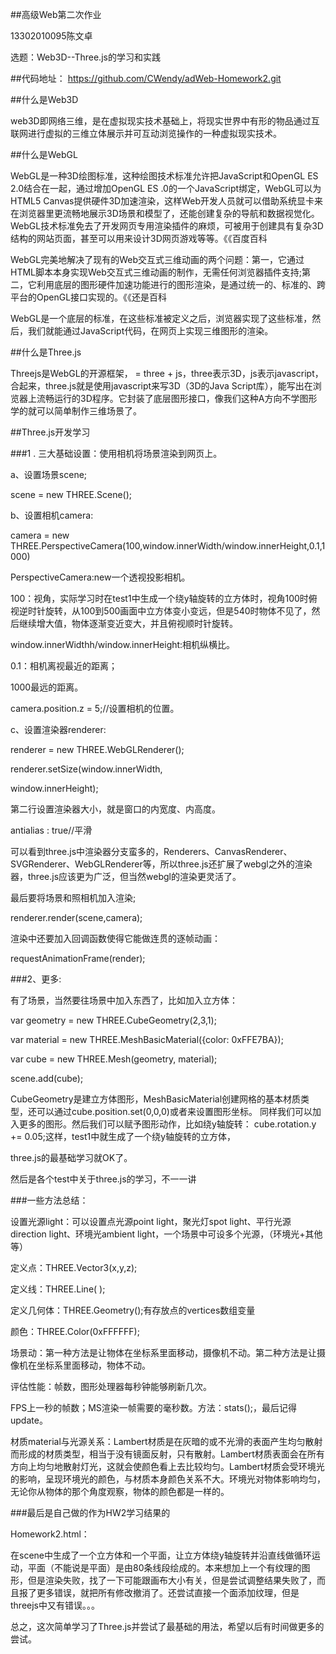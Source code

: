 ##高级Web第二次作业

13302010095陈文卓

选题：Web3D--Three.js的学习和实践

##代码地址：
https://github.com/CWendy/adWeb-Homework2.git

##什么是Web3D

web3D即网络三维，是在虚拟现实技术基础上，将现实世界中有形的物品通过互联网进行虚拟的三维立体展示并可互动浏览操作的一种虚拟现实技术。

##什么是WebGL

WebGL是一种3D绘图标准，这种绘图技术标准允许把JavaScript和OpenGL ES 2.0结合在一起，通过增加OpenGL ES .0的一个JavaScript绑定，WebGL可以为HTML5 Canvas提供硬件3D加速渲染，这样Web开发人员就可以借助系统显卡来在浏览器里更流畅地展示3D场景和模型了，还能创建复杂的导航和数据视觉化。WebGL技术标准免去了开发网页专用渲染插件的麻烦，可被用于创建具有复杂3D结构的网站页面，甚至可以用来设计3D网页游戏等等。《《百度百科

WebGL完美地解决了现有的Web交互式三维动画的两个问题：第一，它通过HTML脚本本身实现Web交互式三维动画的制作，无需任何浏览器插件支持;第二，它利用底层的图形硬件加速功能进行的图形渲染，是通过统一的、标准的、跨平台的OpenGL接口实现的。《《还是百科

WebGL是一个底层的标准，在这些标准被定义之后，浏览器实现了这些标准，然后，我们就能通过JavaScript代码，在网页上实现三维图形的渲染。

##什么是Three.js

Threejs是WebGL的开源框架， = three + js，three表示3D，js表示javascript，合起来，three.js就是使用javascript来写3D（3D的Java Script库），能写出在浏览器上流畅运行的3D程序。它封装了底层图形接口，像我们这种A方向不学图形学的就可以简单制作三维场景了。

##Three.js开发学习

###1 . 三大基础设置：使用相机将场景渲染到网页上。

a、设置场景scene; 

scene = new THREE.Scene();

b、设置相机camera:

camera = new THREE.PerspectiveCamera(100,window.innerWidth/window.innerHeight,0.1,1000)

PerspectiveCamera:new一个透视投影相机。

100：视角，实际学习时在test1中生成一个绕y轴旋转的立方体时，视角100时俯视逆时针旋转，从100到500画面中立方体变小变远，但是540时物体不见了，然后继续增大值，物体逐渐变近变大，并且俯视顺时针旋转。

window.innerWidthh/window.innerHeight:相机纵横比。

0.1：相机离视最近的距离；

1000最远的距离。

camera.position.z = 5;//设置相机的位置。

c、设置渲染器renderer:

renderer = new THREE.WebGLRenderer();

renderer.setSize(window.innerWidth, 

window.innerHeight);

第二行设置渲染器大小，就是窗口的内宽度、内高度。

antialias : true//平滑

可以看到three.js中渲染器分支蛮多的，Renderers、CanvasRenderer、SVGRenderer、WebGLRenderer等，所以three.js还扩展了webgl之外的渲染器，three.js应该更为广泛，但当然webgl的渲染更灵活了。

最后要将场景和照相机加入渲染;

renderer.render(scene,camera);

渲染中还要加入回调函数使得它能做连贯的逐帧动画：

requestAnimationFrame(render);

###2、更多:

有了场景，当然要往场景中加入东西了，比如加入立方体：

var geometry = new THREE.CubeGeometry(2,3,1);

var material = new THREE.MeshBasicMaterial({color: 0xFFE7BA});

var cube = new THREE.Mesh(geometry, material);

scene.add(cube);

CubeGeometry是建立方体图形，MeshBasicMaterial创建网格的基本材质类型，还可以通过cube.position.set(0,0,0)或者来设置图形坐标。
同样我们可以加入更多的图形。然后我们可以赋予图形动作，比如绕y轴旋转：
cube.rotation.y += 0.05;这样，test1中就生成了一个绕y轴旋转的立方体，

three.js的最基础学习就OK了。



然后是各个test中关于three.js的学习，不一一讲

###一些方法总结：

设置光源light：可以设置点光源point light，聚光灯spot light、平行光源direction light、环境光ambient light，一个场景中可设多个光源，（环境光+其他等）

定义点：THREE.Vector3(x,y,z); 

定义线：THREE.Line(   );

定义几何体：THREE.Geometry();有存放点的vertices数组变量

颜色：THREE.Color(0xFFFFFF);   
  
场景动：第一种方法是让物体在坐标系里面移动，摄像机不动。第二种方法是让摄像机在坐标系里面移动，物体不动。

评估性能：帧数，图形处理器每秒钟能够刷新几次。

FPS上一秒的帧数；MS渲染一帧需要的毫秒数。方法：stats();，最后记得update。

材质material与光源关系：Lambert材质是在灰暗的或不光滑的表面产生均匀散射而形成的材质类型，相当于没有镜面反射，只有散射。Lambert材质表面会在所有方向上均匀地散射灯光，这就会使颜色看上去比较均匀。Lambert材质会受环境光的影响，呈现环境光的颜色，与材质本身颜色关系不大。环境光对物体影响均匀，无论你从物体的那个角度观察，物体的颜色都是一样的。


###最后是自己做的作为HW2学习结果的

Homework2.html：

在scene中生成了一个立方体和一个平面，让立方体绕y轴旋转并沿直线做循环运动，平面（不能说是平面）是由80条线段绘成的。本来想加上一个有纹理的图形，但是渲染失败，找了一下可能跟画布大小有关，但是尝试调整结果失败了，而且报了更多错误，就把所有修改撤消了。还尝试直接一个面添加纹理，但是threejs中又有错误。。。

总之，这次简单学习了Three.js并尝试了最基础的用法，希望以后有时间做更多的尝试。
